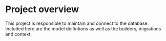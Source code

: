 ﻿# Project overview
This project is responsible to maintain and connect to the database.
Included here are the model deifintions as well as the builders, migrations and context.